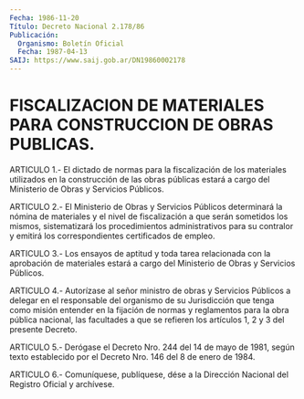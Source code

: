 ```yaml
---
Fecha: 1986-11-20
Título: Decreto Nacional 2.178/86
Publicación:
  Organismo: Boletín Oficial
  Fecha: 1987-04-13
SAIJ: https://www.saij.gob.ar/DN19860002178
---
```

# FISCALIZACION DE MATERIALES PARA CONSTRUCCION DE OBRAS PUBLICAS.

<a id="1"></a>
ARTICULO 1.- El dictado de normas para la fiscalización de los materiales utilizados en la construcción de las obras públicas estará a cargo del Ministerio de Obras y Servicios Públicos.

<a id="2"></a>
ARTICULO 2.- El Ministerio de Obras y Servicios Públicos determinará la nómina de materiales y el nivel de fiscalización a que serán sometidos los mismos, sistematizará los procedimientos administrativos para su contralor y emitirá los correspondientes certificados de empleo.

<a id="3"></a>
ARTICULO 3.- Los ensayos de aptitud y toda tarea relacionada con la aprobación de materiales estará a cargo del Ministerio de Obras y Servicios Públicos.

<a id="4"></a>
ARTICULO 4.- Autorízase al señor ministro de obras y Servicios Públicos a delegar en el responsable del organismo de su Jurisdicción que tenga como misión entender en la fijación de normas y reglamentos para la obra pública nacional, las facultades a que se refieren los artículos 1, 2 y 3 del presente Decreto.

<a id="5"></a>
ARTICULO 5.- Derógase el Decreto Nro. 244 del 14 de mayo de 1981, según texto establecido por el Decreto Nro. 146 del 8 de enero de 1984.

<a id="6"></a>
ARTICULO 6.- Comuníquese, publíquese, dése a la Dirección Nacional del Registro Oficial y archívese.